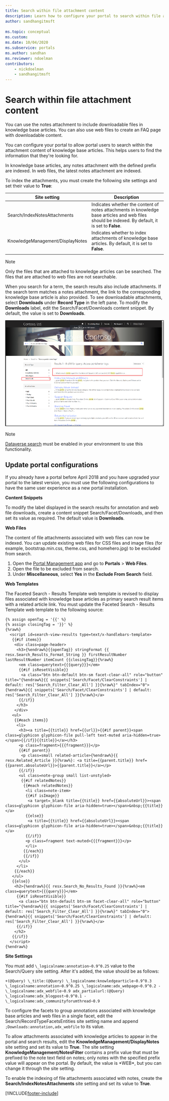 ```yaml
---
title: Search within file attachment content
description: Learn how to configure your portal to search within file attachment content in a portal.
author: sandhangitmsft

ms.topic: conceptual
ms.custom: 
ms.date: 10/04/2020
ms.subservice: portals
ms.author: sandhan
ms.reviewer: ndoelman
contributors:
    - nickdoelman
    - sandhangitmsft
---
```


# Search within file attachment content

You can use the notes attachment to include downloadable files in knowledge base articles. You can also use web files to create an FAQ page with downloadable content.

You can configure your portal to allow portal users to search within the attachment content of  knowledge base articles. This helps users to find the information that they're looking for.

In knowledge base articles, any notes attachment with the defined prefix are indexed. In web files, the latest notes attachment are indexed.

To index the attachments, you must create the following site settings and set their value to **True**:

|Site setting|Description|
|------------|-----------|
|Search/IndexNotesAttachments|Indicates whether the content of notes attachments in  knowledge base articles and web files should be indexed. By default, it is set to **False**.|
|KnowledgeManagement/DisplayNotes|Indicates whether to index attachments of knowledge base articles. By default, it is set to **False**.|
|||

> [!NOTE]
> Only the files that are attached to knowledge articles can be searched. The files that are attached to web files are not searchable.

When you search for a term, the search results also include attachments. If the search term matches a notes attachment, the link to the corresponding knowledge base article is also provided. To see downloadable attachments, select **Downloads** under **Record Type** in the left pane. To modify the **Downloads** label, edit the Search/Facet/Downloads content snippet. By default, the value is set to **Downloads**.

![Download attachment.](../media/search-attachment-content.png "Download attachment") 

> [!NOTE]
> [Dataverse search](/power-platform/admin/configure-relevance-search-organization) must be enabled in your environment to use this functionality.
 
## Update portal configurations

If you already have a portal before April 2018 and you have upgraded your portal to the latest version, you must use the following configurations to have the same user experience as a new portal installation.

**Content Snippets**

To modify the label displayed in the search results for annotation and web file downloads, create a content snippet Search/Facet/Downloads, and then set its value as required. The default value is **Downloads**.

**Web Files**

The content of file attachments associated with web files can now be indexed. You can update existing web files for CSS files and image files (for example, bootstrap.min.css, theme.css, and homehero.jpg) to be excluded from search. 

1. Open the [Portal Management app](configure-portal.md) and go to **Portals** > **Web Files**.
2. Open the file to be excluded from search.
3. Under **Miscellaneous**, select **Yes** in the **Exclude From Search** field.

**Web Templates**

The Faceted Search - Results Template web template is revised to display files associated with knowledge base articles as primary search result items with a related article link. You must update the Faceted Search - Results Template web template to the following source:

```
{% assign openTag = '{{' %}
{% assign closingTag = '}}' %}
{%raw%}
  <script id=search-view-results type=text/x-handlebars-template>
   {{#if items}}
    <div class=page-header>
     <h3>{%endraw%}{{openTag}} stringFormat {{ resx.Search_Results_Format_String }} firstResultNumber lastResultNumber itemCount {{closingTag}}{%raw%}
      <em class=querytext>{{{query}}}</em>
      {{#if isResetVisible}}
       <a class="btn btn-default btn-sm facet-clear-all" role="button" title="{%endraw%}{{ snippets['Search/Facet/ClearConstraints'] | default: res['Search_Filter_Clear_All'] }}{%raw%}" tabIndex="0">{%endraw%}{{ snippets['Search/Facet/ClearConstraints'] | default: res['Search_Filter_Clear_All'] }}{%raw%}</a>
      {{/if}}
     </h3>
    </div>
   <ul>
    {{#each items}}
     <li>
      <h3><a title={{title}} href={{url}}>{{#if parent}}<span class=glyphicon glyphicon-file pull-left text-muted aria-hidden=true></span>{{/if}}{{title}}</a></h3>
      <p class=fragment>{{{fragment}}}</p>
      {{#if parent}}
       <p class=small related-article>{%endraw%}{{ resx.Related_Article }}{%raw%}: <a title={{parent.title}} href={{parent.absoluteUrl}}>{{parent.title}}</a></p>
      {{/if}}
      <ul class=note-group small list-unstyled>
       {{#if relatedNotes}}
        {{#each relatedNotes}}
         <li class=note-item>
         {{#if isImage}}
          <a target=_blank title={{title}} href={{absoluteUrl}}><span class=glyphicon glyphicon-file aria-hidden=true></span>&nbsp;{{title}}</a>
         {{else}}
          <a title={{title}} href={{absoluteUrl}}><span class=glyphicon glyphicon-file aria-hidden=true></span>&nbsp;{{title}}</a>
         {{/if}}
         <p class=fragment text-muted>{{{fragment}}}</p>
         </li>
        {{/each}}
        {{/if}}
      </ul>
     </li>
    {{/each}}
   </ul>
   {{else}}
    <h2>{%endraw%}{{ resx.Search_No_Results_Found }}{%raw%}<em class=querytext>{{{query}}}</em>
     {{#if isResetVisible}}
      <a class="btn btn-default btn-sm facet-clear-all" role="button" title="{%endraw%}{{ snippets['Search/Facet/ClearConstraints'] | default: res['Search_Filter_Clear_All'] }}{%raw%}" tabIndex="0">{%endraw%}{{ snippets['Search/Facet/ClearConstraints'] | default: res['Search_Filter_Clear_All'] }}{%raw%}</a>
     {{/if}}
    </h2>
   {{/if}}
  </script>
{%endraw%}
```

**Site Settings**

You must add `\_logicalname:annotation~0.9^0.25` value to the Search/Query site setting. After it's added, the value should be as follows:
```
+(@Query) \_title:(@Query) \_logicalname:knowledgearticle~0.9^0.3 \_logicalname:annotation~0.9^0.25 \_logicalname:adx_webpage~0.9^0.2 -\_logicalname:adx_webfile~0.9 adx_partialurl:(@Query) \_logicalname:adx_blogpost~0.9^0.1 -\_logicalname:adx_communityforumthread~0.9
```

To configure the facets to group annotations associated with knowledge base articles and web files in a single facet, edit the Search/RecordTypeFacetsEntities site setting name and append `;Downloads:annotation,adx_webfile` to its value.

To allow attachments associated with knowledge articles to appear in the portal and search results, edit the **KnowledgeManagement/DisplayNotes** site setting and set its value to **True**. The site setting **KnowledgeManagement/NotesFilter** contains a prefix value that must be prefixed to the note text field on notes; only notes with the specified prefix value will appear on the portal. By default, the value is \*WEB\*, but you can change it through the site setting.

To enable the indexing of file attachments associated with notes, create the **Search/IndexNotesAttachments** site setting and set its value to **True**.


[!INCLUDE[footer-include](../../../includes/footer-banner.md)]